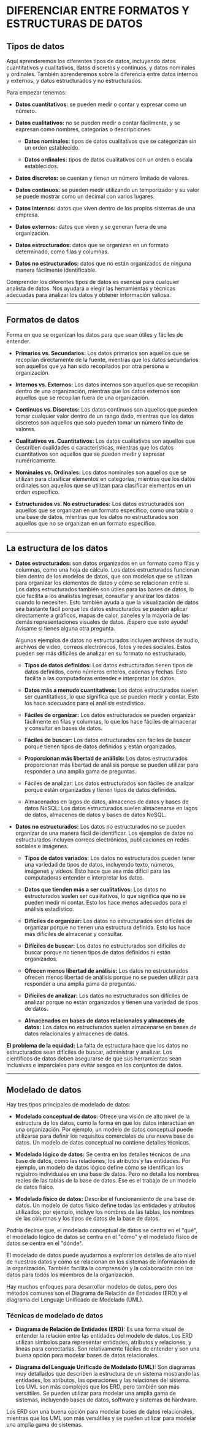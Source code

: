 # DIFERENCIAR ENTRE FORMATOS Y ESTRUCTURAS DE DATOS

## Tipos de datos

Aquí aprenderemos los diferentes tipos de datos, incluyendo datos cuantitativos y cualitativos, datos discretos y continuos, y datos nominales y ordinales. También aprenderemos sobre la diferencia entre datos internos y externos, y datos estructurados y no estructurados.

Para empezar tenemos:

* **Datos cuantitativos:** se pueden medir o contar y expresar como un número.

* **Datos cualitativos:** no se pueden medir o contar fácilmente, y se expresan como nombres, categorías o descripciones.

    * **Datos nominales:** tipos de datos cualitativos que se categorizan sin un orden establecido.

    * **Datos ordinales:** tipos de datos cualitativos con un orden o escala establecidos.

* **Datos discretos:** se cuentan y tienen un número limitado de valores.

* **Datos continuos:** se pueden medir utilizando un temporizador y su valor se puede mostrar como un decimal con varios lugares.

* **Datos internos:** datos que viven dentro de los propios sistemas de una empresa.

* **Datos externos:** datos que viven y se generan fuera de una organización.

* **Datos estructurados:** datos que se organizan en un formato determinado, como filas y columnas.

* **Datos no estructurados:** datos que no están organizados de ninguna manera fácilmente identificable.

Comprender los diferentes tipos de datos es esencial para cualquier analista de datos. Nos ayudará a elegir las herramientas y técnicas adecuadas para analizar los datos y obtener información valiosa.

--- 

## Formatos de datos

Forma en que se organizan los datos para que sean útiles y fáciles de entender.

* **Primarios vs. Secundarios:** Los datos primarios son aquellos que se recopilan directamente de la fuente, mientras que los datos secundarios son aquellos que ya han sido recopilados por otra persona u organización.

* **Internos vs. Externos:** Los datos internos son aquellos que se recopilan dentro de una organización, mientras que los datos externos son aquellos que se recopilan fuera de una organización.

* **Continuos vs. Discretos:** Los datos continuos son aquellos que pueden tomar cualquier valor dentro de un rango dado, mientras que los datos discretos son aquellos que solo pueden tomar un número finito de valores.

* **Cualitativos vs. Cuantitativos:** Los datos cualitativos son aquellos que describen cualidades o características, mientras que los datos cuantitativos son aquellos que se pueden medir y expresar numéricamente.

* **Nominales vs. Ordinales:** Los datos nominales son aquellos que se utilizan para clasificar elementos en categorías, mientras que los datos ordinales son aquellos que se utilizan para clasificar elementos en un orden específico.

* **Estructurados vs. No estructurados:** Los datos estructurados son aquellos que se organizan en un formato específico, como una tabla o una base de datos, mientras que los datos no estructurados son aquellos que no se organizan en un formato específico.

---
## La estructura de los datos

* **Datos estructurados:** son datos organizados en un formato como filas y columnas, como una hoja de cálculo. Los datos estructurados funcionan bien dentro de los modelos de datos, que son modelos que se utilizan para organizar los elementos de datos y cómo se relacionan entre sí. Los datos estructurados también son útiles para las bases de datos, lo que facilita a los analistas ingresar, consultar y analizar los datos cuando lo necesiten. Esto también ayuda a que la visualización de datos sea bastante fácil porque los datos estructurados se pueden aplicar directamente a gráficos, mapas de calor, paneles y la mayoría de las demás representaciones visuales de datos. ¡Espero que esto ayude! Avísame si tienes alguna otra pregunta.

    Algunos ejemplos de datos no estructurados incluyen archivos de audio, archivos de video, correos electrónicos, fotos y redes sociales. Estos pueden ser más difíciles de analizar en su formato no estructurado.

    * **Tipos de datos definidos:** Los datos estructurados tienen tipos de datos definidos, como números enteros, cadenas y fechas. Esto facilita a las computadoras entender e interpretar los datos.
    
    * **Datos más a menudo cuantitativos:** Los datos estructurados suelen ser cuantitativos, lo que significa que se pueden medir y contar. Esto los hace adecuados para el análisis estadístico.

    * **Fáciles de organizar:** Los datos estructurados se pueden organizar fácilmente en filas y columnas, lo que los hace fáciles de almacenar y consultar en bases de datos.

   * **Fáciles de buscar:** Los datos estructurados son fáciles de buscar porque tienen tipos de datos definidos y están organizados. 

   * **Proporcionan más libertad de análisis:** Los datos estructurados proporcionan más libertad de análisis porque se pueden utilizar para responder a una amplia gama de preguntas.

   * Fáciles de analizar: Los datos estructurados son fáciles de analizar porque están organizados y tienen tipos de datos definidos.

   * Almacenados en lagos de datos, almacenes de datos y bases de datos NoSQL: Los datos estructurados suelen almacenarse en lagos de datos, almacenes de datos y bases de datos NoSQL.

* **Datos no estructurados:** Los datos no estructurados no se pueden organizar de una manera fácil de identificar. Los ejemplos de datos no estructurados incluyen correos electrónicos, publicaciones en redes sociales e imágenes.

    * **Tipos de datos variados:** Los datos no estructurados pueden tener una variedad de tipos de datos, incluyendo texto, números, imágenes y vídeos. Esto hace que sea más difícil para las computadoras entender e interpretar los datos.

    * **Datos que tienden más a ser cualitativos:** Los datos no estructurados suelen ser cualitativos, lo que significa que no se pueden medir ni contar. Esto los hace menos adecuados para el análisis estadístico.

    * **Difíciles de organizar:** Los datos no estructurados son difíciles de organizar porque no tienen una estructura definida. Esto los hace más difíciles de almacenar y consultar.
    
    * **Difíciles de buscar:** Los datos no estructurados son difíciles de buscar porque no tienen tipos de datos definidos ni están organizados.

    * **Ofrecen menos libertad de análisis:** Los datos no estructurados ofrecen menos libertad de análisis porque no se pueden utilizar para responder a una amplia gama de preguntas.

    * **Difíciles de analizar:** Los datos no estructurados son difíciles de analizar porque no están organizados y tienen una variedad de tipos de datos.

    * **Almacenados en bases de datos relacionales y almacenes de datos:** Los datos no estructurados suelen almacenarse en bases de datos relacionales y almacenes de datos.

**El problema de la equidad:** La falta de estructura hace que los datos no estructurados sean difíciles de buscar, administrar y analizar. Los científicos de datos deben asegurarse de que sus herramientas sean inclusivas e imparciales para evitar sesgos en los conjuntos de datos.

---
## Modelado de datos

Hay tres tipos principales de modelado de datos:

* **Modelado conceptual de datos:** Ofrece una visión de alto nivel de la estructura de los datos, como la forma en que los datos interactúan en una organización. Por ejemplo, un modelo de datos conceptual puede utilizarse para definir los requisitos comerciales de una nueva base de datos. Un modelo de datos conceptual no contiene detalles técnicos.

* **Modelado lógico de datos:** Se centra en los detalles técnicos de una base de datos, como las relaciones, los atributos y las entidades. Por ejemplo, un modelo de datos lógico define cómo se identifican los registros individuales en una base de datos. Pero no detalla los nombres reales de las tablas de la base de datos. Ese es el trabajo de un modelo de datos físico.

* **Modelado físico de datos:** Describe el funcionamiento de una base de datos. Un modelo de datos físico define todas las entidades y atributos utilizados; por ejemplo, incluye los nombres de las tablas, los nombres de las columnas y los tipos de datos de la base de datos.

Podría decirse que, el modelado conceptual de datos se centra en el "qué", el modelado lógico de datos se centra en el "cómo" y el modelado físico de datos se centra en el "dónde".

El modelado de datos puede ayudarnos a explorar los detalles de alto nivel de nuestros datos y cómo se relacionan en los sistemas de información de la organización. También facilita la comprensión y la colaboración con los datos para todos los miembros de la organización.

Hay muchos enfoques para desarrollar modelos de datos, pero dos métodos comunes son el Diagrama de Relación de Entidades (ERD) y el diagrama del Lenguaje Unificado de Modelado (UML).

### Técnicas de modelado de datos

* **Diagrama de Relación de Entidades (ERD):** Es una forma visual de entender la relación entre las entidades del modelo de datos. Los ERD utilizan símbolos para representar entidades, atributos y relaciones, y líneas para conectarlas. Son relativamente fáciles de entender y son una buena opción para modelar bases de datos relacionales.

* **Diagrama del Lenguaje Unificado de Modelado (UML):** Son diagramas muy detallados que describen la estructura de un sistema mostrando las entidades, los atributos, las operaciones y las relaciones del sistema. Los UML son más complejos que los ERD, pero también son más versátiles. Se pueden utilizar para modelar una amplia gama de sistemas, incluyendo bases de datos, software y sistemas de hardware.

Los ERD son una buena opción para modelar bases de datos relacionales, mientras que los UML son más versátiles y se pueden utilizar para modelar una amplia gama de sistemas.

